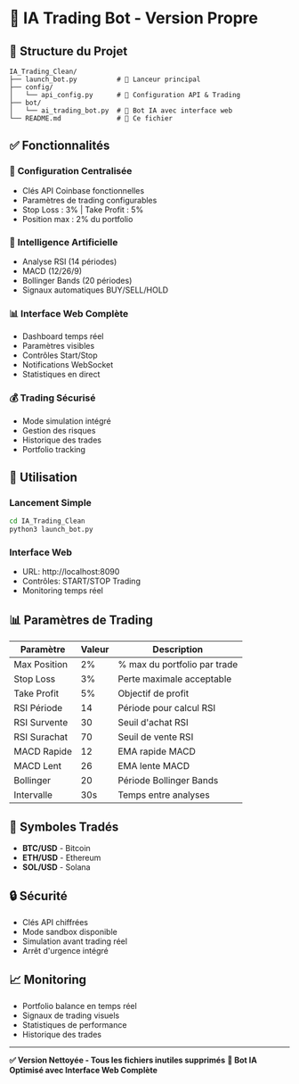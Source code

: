 # 🤖 IA Trading Bot - Version Propre

## 📁 Structure du Projet

```
IA_Trading_Clean/
├── launch_bot.py          # 🚀 Lanceur principal
├── config/
│   └── api_config.py      # 🔐 Configuration API & Trading
├── bot/
│   └── ai_trading_bot.py  # 🤖 Bot IA avec interface web
└── README.md              # 📖 Ce fichier
```

## ✅ Fonctionnalités

### 🔧 **Configuration Centralisée**
- Clés API Coinbase fonctionnelles
- Paramètres de trading configurables
- Stop Loss : 3% | Take Profit : 5%
- Position max : 2% du portfolio

### 🤖 **Intelligence Artificielle**
- Analyse RSI (14 périodes)
- MACD (12/26/9)
- Bollinger Bands (20 périodes)
- Signaux automatiques BUY/SELL/HOLD

### 📊 **Interface Web Complète**
- Dashboard temps réel
- Paramètres visibles
- Contrôles Start/Stop
- Notifications WebSocket
- Statistiques en direct

### 💰 **Trading Sécurisé**
- Mode simulation intégré
- Gestion des risques
- Historique des trades
- Portfolio tracking

## 🚀 Utilisation

### Lancement Simple
```bash
cd IA_Trading_Clean
python3 launch_bot.py
```

### Interface Web
- URL: http://localhost:8090
- Contrôles: START/STOP Trading
- Monitoring temps réel

## 📊 Paramètres de Trading

| Paramètre | Valeur | Description |
|-----------|--------|-------------|
| Max Position | 2% | % max du portfolio par trade |
| Stop Loss | 3% | Perte maximale acceptable |
| Take Profit | 5% | Objectif de profit |
| RSI Période | 14 | Période pour calcul RSI |
| RSI Survente | 30 | Seuil d'achat RSI |
| RSI Surachat | 70 | Seuil de vente RSI |
| MACD Rapide | 12 | EMA rapide MACD |
| MACD Lent | 26 | EMA lente MACD |
| Bollinger | 20 | Période Bollinger Bands |
| Intervalle | 30s | Temps entre analyses |

## 🎯 Symboles Tradés

- **BTC/USD** - Bitcoin
- **ETH/USD** - Ethereum  
- **SOL/USD** - Solana

## 🔒 Sécurité

- Clés API chiffrées
- Mode sandbox disponible
- Simulation avant trading réel
- Arrêt d'urgence intégré

## 📈 Monitoring

- Portfolio balance en temps réel
- Signaux de trading visuels
- Statistiques de performance
- Historique des trades

---

**✅ Version Nettoyée - Tous les fichiers inutiles supprimés**
**🤖 Bot IA Optimisé avec Interface Web Complète**
